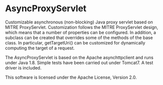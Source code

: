 # AsyncProxyServlet
Customizable asynchronous (non-blocking) Java proxy servlet based on MITRE ProxyServlet.
Customization follows the MITRE ProxyServlet design, which means that a number of properties can be configured.
In addition, a subclass can be created that overrides some of the methods of the base class.
In particular, getTargetUri() can be customized for dynamically computing the target of a request.

The AsyncProxyServlet is based on the Apache asynchttpclient and runs under Java 1.8.
Simple tests have been carried out under Tomcat7. A test driver is included.

This software is licensed under the Apache License, Version 2.0.
